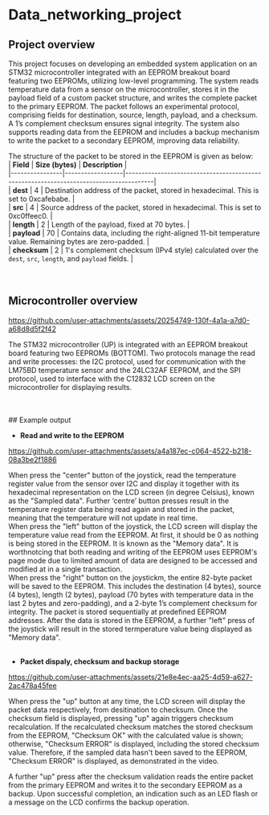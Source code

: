 # Data_networking_project

## Project overview
This project focuses on developing an embedded system application on an STM32 microcontroller integrated with an EEPROM breakout board featuring two EEPROMs, utilizing low-level programming. The system reads temperature data from a sensor on the microcontroller, stores it in the payload field of a custom packet structure, and writes the complete packet to the primary EEPROM. The packet follows an experimental protocol, comprising fields for destination, source, length, payload, and a checksum. A 1’s complement checksum ensures signal integrity. The system also supports reading data from the EEPROM and includes a backup mechanism to write the packet to a secondary EEPROM, improving data reliability.  

The structure of the packet to be stored in the EEPROM is given as below:  
| **Field**      | **Size (bytes)** | **Description**                                                                       |  
|----------------|------------------|---------------------------------------------------------------------------------------|  
| **dest**       | 4                | Destination address of the packet, stored in hexadecimal. This is set to 0xcafebabe.  |  
| **src**        | 4                | Source address of the packet, stored in hexadecimal. This is set to 0xc0ffeec0.       |  
| **length**     | 2                | Length of the payload, fixed at 70 bytes.                                             |  
| **payload**    | 70               | Contains data, including the right-aligned 11-bit temperature value. Remaining bytes are zero-padded. |  
| **checksum**   | 2                | 1's complement checksum (IPv4 style) calculated over the `dest`, `src`, `length`, and `payload` fields. |  
<br/>
<br/>
## Microcontroller overview

https://github.com/user-attachments/assets/20254749-130f-4a1a-a7d0-a68d8d5f2f42

The STM32 microcontroller (UP) is integrated with an EEPROM breakout board featuring two EEPROMs (BOTTOM). Two protocols manage the read and write processes: the I2C protocol, used for communication with the LM75BD temperature sensor and the 24LC32AF EEPROM, and the SPI protocol, used to interface with the C12832 LCD screen on the microcontroller for displaying results.

<br/>
<br/>
## Example output

- **Read and write to the EEPROM**

https://github.com/user-attachments/assets/a4a187ec-c064-4522-b218-08a3be2f1886

When press the "center" button of the joystick, read the temperature register value from the sensor over I2C and display it together with its hexadecimal representation on the LCD screen (in degree Celsius), known as the "Sampled data". Further ‘centre’ button presses result in the temperature register data being read again and stored in the packet, meaning that the temperature will not update in real time.
<br/>
When press the "left" button of the joystick, the LCD screen will display the temperature value read from the EEPROM. At first, it should be 0 as nothing is being stored in the EEPROM. It is known as the "Memory data". It is worthnotcing that both reading and writing of the EEPROM uses EEPROM's page mode due to limited amount of data are designed to be accessed and modified at in a single transaction.
<br/>
When press the "right" button on the joystickm, the entire 82-byte packet will be saved to the EEPROM. This includes the destination (4 bytes), source (4 bytes), length (2 bytes), payload (70 bytes with temperature data in the last 2 bytes and zero-padding), and a 2-byte 1’s complement checksum for integrity. The packet is stored sequentially at predefined EEPROM addresses. After the data is stored in the EEPROM, a further "left" press of the joystick will result in the stored termperature value being displayed as "Memory data".
<br/>
<br/>  
- **Packet dispaly, checksum and backup storage**
  
https://github.com/user-attachments/assets/21e8e4ec-aa25-4d59-a627-2ac478a45fee

When press the "up" button at any time, the LCD screen will display the packet data respectively, from desitination to checksum. Once the checksum field is displayed, pressing "up" again triggers checksum recalculation. If the recalculated checksum matches the stored checksum from the EEPROM, "Checksum OK" with the calculated value is shown; otherwise, "Checksum ERROR" is displayed, including the stored checksum value. Therefore, if the sampled data hasn't been saved to the EEPROM, "Checksum ERROR" is displayed, as demonstrated in the video. 

A further "up" press after the checksum validation reads the entire packet from the primary EEPROM and writes it to the secondary EEPROM as a backup. Upon successful completion, an indication such as an LED flash or a message on the LCD confirms the backup operation.
